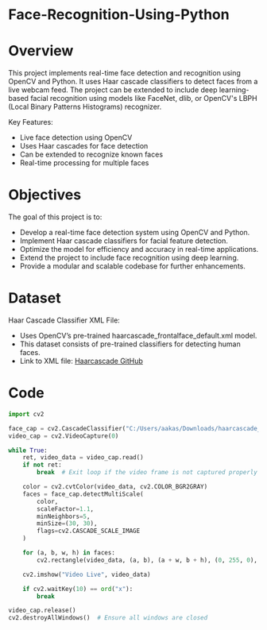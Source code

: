 # Face-Recognition-Using-Python

# Overview
This project implements real-time face detection and recognition using OpenCV and Python. It uses Haar cascade classifiers to detect faces from a live webcam feed. The project can be extended to include deep learning-based facial recognition using models like FaceNet, dlib, or OpenCV's LBPH (Local Binary Patterns Histograms) recognizer.

Key Features:
- Live face detection using OpenCV
- Uses Haar cascades for face detection
- Can be extended to recognize known faces
- Real-time processing for multiple faces

# Objectives
The goal of this project is to:
- Develop a real-time face detection system using OpenCV and Python.
- Implement Haar cascade classifiers for facial feature detection.
- Optimize the model for efficiency and accuracy in real-time applications.
- Extend the project to include face recognition using deep learning.
- Provide a modular and scalable codebase for further enhancements.

# Dataset
Haar Cascade Classifier XML File:
- Uses OpenCV’s pre-trained haarcascade_frontalface_default.xml model.
- This dataset consists of pre-trained classifiers for detecting human faces.
- Link to XML file: [Haarcascade GitHub](https://github.com/opencv/opencv/blob/master/data/haarcascades/haarcascade_frontalface_default.xml)

# Code
```python
import cv2

face_cap = cv2.CascadeClassifier("C:/Users/aakas/Downloads/haarcascade_frontalface_default.xml")
video_cap = cv2.VideoCapture(0)

while True:
    ret, video_data = video_cap.read()
    if not ret:
        break  # Exit loop if the video frame is not captured properly

    color = cv2.cvtColor(video_data, cv2.COLOR_BGR2GRAY)
    faces = face_cap.detectMultiScale(
        color,
        scaleFactor=1.1,
        minNeighbors=5,
        minSize=(30, 30),
        flags=cv2.CASCADE_SCALE_IMAGE
    )

    for (a, b, w, h) in faces:
        cv2.rectangle(video_data, (a, b), (a + w, b + h), (0, 255, 0), 2)  # Fixed

    cv2.imshow("Video Live", video_data)

    if cv2.waitKey(10) == ord("x"):
        break

video_cap.release()
cv2.destroyAllWindows()  # Ensure all windows are closed
```
























